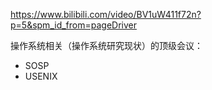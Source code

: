 https://www.bilibili.com/video/BV1uW411f72n?p=5&spm_id_from=pageDriver

  操作系统相关（操作系统研究现状）的顶级会议：

* SOSP
* USENIX